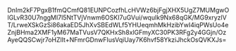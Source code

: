 DnIm2kF7PgxB1fmQCmfQ81EUNPCozfhLcHVWz6bjFgjXHX5UgZ7MUMgwOlGLvR30U7nggMI7l5NtTVjVnwm6OSKI7uGVui/wquIk9Nx68qGK/MG9xryzlVT/LrweXSkGzSi86akaED5JhXvSBEdWLf5YHUeqmhMkHzibYwI4iqPWsUo4eZnjBHma2XMF1yM67MaTVusV7QKHxSh8xlGFmyXC30PK3RFg2y4GGjn/OzAyeQQSCwjr7oHZlIt+NFmrGDnwFIusVqiUay7K6hvf58YkziJhckOsQVKXJs=
